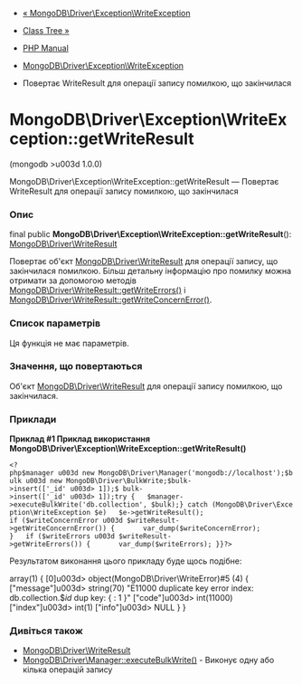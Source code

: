 - [«
MongoDB\Driver\Exception\WriteException](class.mongodb-driver-exception-writeexception.md)
- [Class Tree »](mongodb.exceptions.tree.md)

- [PHP Manual](index.md)
- [MongoDB\Driver\Exception\WriteException](class.mongodb-driver-exception-writeexception.md)
- Повертає WriteResult для операції запису помилкою, що закінчилася

# MongoDB\Driver\Exception\WriteException::getWriteResult

(mongodb \>u003d 1.0.0)

MongoDB\Driver\Exception\WriteException::getWriteResult — Повертає
WriteResult для операції запису помилкою, що закінчилася

### Опис

final public
**MongoDB\Driver\Exception\WriteException::getWriteResult**():
[MongoDB\Driver\WriteResult](class.mongodb-driver-writeresult.md)

Повертає об'єкт
[MongoDB\Driver\WriteResult](class.mongodb-driver-writeresult.md) для
операції запису, що закінчилася помилкою. Більш детальну інформацію
про помилку можна отримати за допомогою методів
[MongoDB\Driver\WriteResult::getWriteErrors()](mongodb-driver-writeresult.getwriteerrors.md)
і
[MongoDB\Driver\WriteResult::getWriteConcernError()](mongodb-driver-writeresult.getwriteconcernerror.md).

### Список параметрів

Ця функція не має параметрів.

### Значення, що повертаються

Об'єкт
[MongoDB\Driver\WriteResult](class.mongodb-driver-writeresult.md) для
операції запису помилкою, що закінчилася.

### Приклади

**Приклад #1 Приклад використання
**MongoDB\Driver\Exception\WriteException::getWriteResult()****

` <?php$manager u003d new MongoDB\Driver\Manager('mongodb://localhost');$bulk u003d new MongoDB\Driver\BulkWrite;$bulk->insert(['_id' u003d> 1]);$ bulk->insert(['_id' u003d> 1]);try {   $manager->executeBulkWrite('db.collection', $bulk);} catch (MongoDB\Driver\Exception\WriteException $e)   $e->getWriteResult(); if ($writeConcernError u003d $writeResult->getWriteConcernError()) {       var_dump($writeConcernError); }   if ($writeErrors u003d $writeResult->getWriteErrors()) {       var_dump($writeErrors); }}?> `

Результатом виконання цього прикладу буде щось подібне:

array(1) {
[0]u003d>
object(MongoDB\Driver\WriteError)#5 (4) {
["message"]u003d>
string(70) "E11000 duplicate key error index: db.collection.$_id_ dup key: { : 1 }"
["code"]u003d>
int(11000)
["index"]u003d>
int(1)
["info"]u003d>
NULL
}
}

### Дивіться також

- [MongoDB\Driver\WriteResult](class.mongodb-driver-writeresult.md)
- [MongoDB\Driver\Manager::executeBulkWrite()](mongodb-driver-manager.executebulkwrite.md) -
Виконує одну або кілька операцій запису
